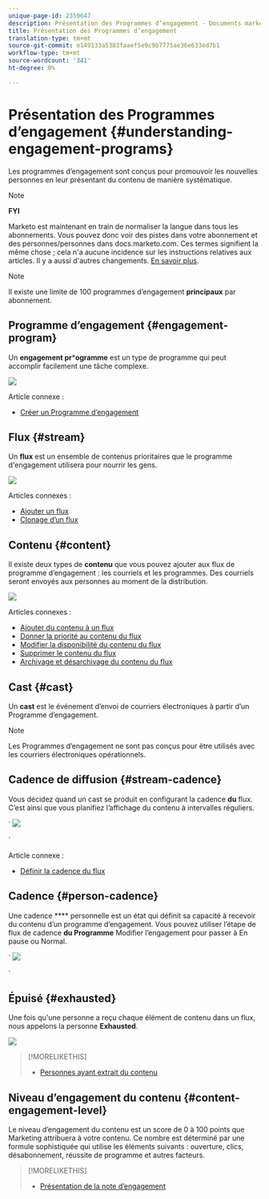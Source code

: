```yaml
---
unique-page-id: 2359647
description: Présentation des Programmes d’engagement - Documents marketing - Documentation du produit
title: Présentation des Programmes d’engagement
translation-type: tm+mt
source-git-commit: e149133a5383faaef5e9c9b7775ae36e633ed7b1
workflow-type: tm+mt
source-wordcount: '341'
ht-degree: 0%

---
```



# Présentation des Programmes d’engagement {#understanding-engagement-programs}

Les programmes d’engagement sont conçus pour promouvoir les nouvelles personnes en leur présentant du contenu de manière systématique.

>[!NOTE]
>
>**FYI**
>
>Marketo est maintenant en train de normaliser la langue dans tous les abonnements. Vous pouvez donc voir des pistes dans votre abonnement et des personnes/personnes dans docs.marketo.com. Ces termes signifient la même chose ; cela n&#39;a aucune incidence sur les instructions relatives aux articles. Il y a aussi d&#39;autres changements. [En savoir plus](http://docs.marketo.com/display/DOCS/Updates+to+Marketo+Terminology).

>[!NOTE]
>
>Il existe une limite de 100 programmes d’engagement **principaux** par abonnement.

## Programme d’engagement {#engagement-program}

Un **engagement pr*****ogramme** est un type de programme qui peut accomplir facilement une tâche complexe.

![](assets/image2014-9-15-15-3a24-3a57.png)

Article connexe :

* [Créer un Programme d’engagement](create-an-engagement-program.md)

## Flux {#stream}

Un **flux** est un ensemble de contenus prioritaires que le programme d&#39;engagement utilisera pour nourrir les gens.

![](assets/image2014-9-15-15-3a25-3a4.png)

Articles connexes :

* [Ajouter un flux](add-a-stream.md)
* [Clonage d’un flux](../../../../product-docs/email-marketing/drip-nurturing/engagement-program-streams/clone-a-stream.md)

## Contenu {#content}

Il existe deux types de **contenu** que vous pouvez ajouter aux flux de programme d’engagement : les courriels et les programmes. Des courriels seront envoyés aux personnes au moment de la distribution.

![](assets/image2014-9-15-15-3a25-3a18.png)

Articles connexes :

* [Ajouter du contenu à un flux](add-content-to-a-stream.md)
* [Donner la priorité au contenu du flux](../../../../product-docs/email-marketing/drip-nurturing/using-stream-content/prioritize-stream-content.md)
* [Modifier la disponibilité du contenu du flux](../../../../product-docs/email-marketing/drip-nurturing/using-stream-content/edit-availability-of-stream-content.md)
* [Supprimer le contenu du flux](../../../../product-docs/email-marketing/drip-nurturing/using-stream-content/remove-stream-content.md)
* [Archivage et désarchivage du contenu du flux](../../../../product-docs/email-marketing/drip-nurturing/using-stream-content/archive-and-unarchive-stream-content.md)

## Cast {#cast}

Un **cast** est le événement d’envoi de courriers électroniques à partir d’un Programme d’engagement.

>[!NOTE]
>
>Les Programmes d’engagement ne sont pas conçus pour être utilisés avec les courriers électroniques opérationnels.

## Cadence de diffusion {#stream-cadence}

Vous décidez quand un cast se produit en configurant la cadence **du** flux. C’est ainsi que vous planifiez l’affichage du contenu à intervalles réguliers.

` ![](assets/image2014-9-15-15-3a25-3a27.png)

`

Article connexe :

* [Définir la cadence du flux](../../../../product-docs/email-marketing/drip-nurturing/engagement-program-streams/set-stream-cadence.md)

## Cadence {#person-cadence}

Une cadence **** personnelle est un état qui définit sa capacité à recevoir du contenu d’un programme d’engagement. Vous pouvez utiliser l’étape de flux de cadence **du Programme** Modifier l’engagement pour passer à En pause ou Normal.

` ![](assets/image2014-9-15-15-3a25-3a55.png)

`

## Épuisé {#exhausted}

Une fois qu&#39;une personne a reçu chaque élément de contenu dans un flux, nous appelons la personne **Exhausted**.

![](assets/image2014-9-15-15-3a26-3a5.png)

>[!MORELIKETHIS]
>
>* [Personnes ayant extrait du contenu](../../../../product-docs/email-marketing/drip-nurturing/using-engagement-programs/people-who-have-exhausted-content.md)

>



## Niveau d’engagement du contenu {#content-engagement-level}

Le niveau d’engagement du contenu est un score de 0 à 100 points que Marketing attribuera à votre contenu. Ce nombre est déterminé par une formule sophistiquée qui utilise les éléments suivants : ouverture, clics, désabonnement, réussite de programme et autres facteurs.

>[!MORELIKETHIS]
>
>* [Présentation de la note d’engagement](../../../../product-docs/email-marketing/drip-nurturing/reports-and-notifications/understanding-the-engagement-score.md)

>



